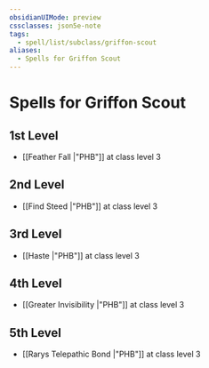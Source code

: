 ```yaml
---
obsidianUIMode: preview
cssclasses: json5e-note
tags:
  - spell/list/subclass/griffon-scout
aliases:
  - Spells for Griffon Scout
---
```

# Spells for Griffon Scout

## 1st Level

- [[Feather Fall \|"PHB"]] at class level 3

## 2nd Level

- [[Find Steed \|"PHB"]] at class level 3

## 3rd Level

- [[Haste \|"PHB"]] at class level 3

## 4th Level

- [[Greater Invisibility \|"PHB"]] at class level 3

## 5th Level

- [[Rarys Telepathic Bond \|"PHB"]] at class level 3
